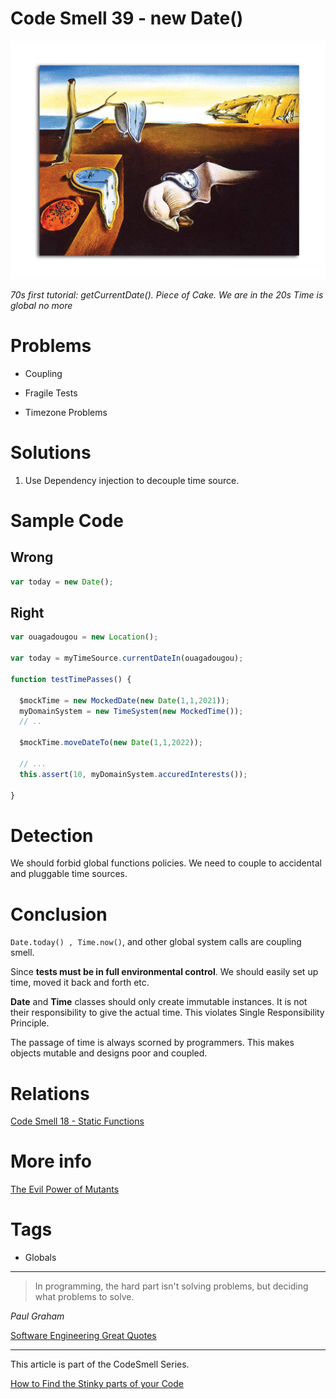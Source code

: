 # Code Smell 39 - new Date()

![Code Smell 39 - new Date()](81Q7-vLhU7L_SL1500_.jpg)

*70s first tutorial: getCurrentDate(). Piece of Cake. We are in the 20s Time is global no more*

# Problems

- Coupling

- Fragile Tests

- Timezone Problems

# Solutions

1. Use Dependency injection to decouple time source.

# Sample Code

## Wrong

[Gist Url]: # (https://gist.github.com/mcsee/272ba8ead8cb11037d97f6a0cd473ef2)
```javascript
var today = new Date();
```

## Right

[Gist Url]: # (https://gist.github.com/mcsee/51f09b9c56f077aa2954745c1f43da2c)
```javascript
var ouagadougou = new Location(); 

var today = myTimeSource.currentDateIn(ouagadougou);

function testTimePasses() {
 
  $mockTime = new MockedDate(new Date(1,1,2021));
  myDomainSystem = new TimeSystem(new MockedTime());
  // ..
  
  $mockTime.moveDateTo(new Date(1,1,2022));
  
  // ...
  this.assert(10, myDomainSystem.accuredInterests());  
  
}
```

# Detection

We should forbid global functions policies. We need to couple to accidental and pluggable time sources.

# Conclusion

```Date.today() , Time.now()```,  and other global system calls are coupling smell. 

Since **tests must be in full environmental control**. We should easily set up time, moved it back and forth etc.

**Date** and **Time** classes should only create immutable instances. It is not their responsibility to give the actual time. This violates Single Responsibility Principle.

The passage of time is always scorned by programmers. This makes objects mutable and designs poor and coupled.

# Relations

[Code Smell 18 - Static Functions](../../Code%20Smells/Code%20Smell%2018%20-%20Static%20Functions/readme.md)

# More info

[The Evil Power of Mutants](../../Theory/The%20Evil%20Power%20of%20Mutants/readme.md)

# Tags

- Globals

* * *

> In programming, the hard part isn't solving problems, but deciding what problems to solve.

_Paul Graham_

[Software Engineering Great Quotes](../../Quotes/Software%20Engineering%20Great%20Quotes/readme.md)

* * *

This article is part of the CodeSmell Series.

[How to Find the Stinky parts of your Code](../../Code%20Smells/How%20to%20Find%20the%20Stinky%20parts%20of%20your%20Code/readme.md)